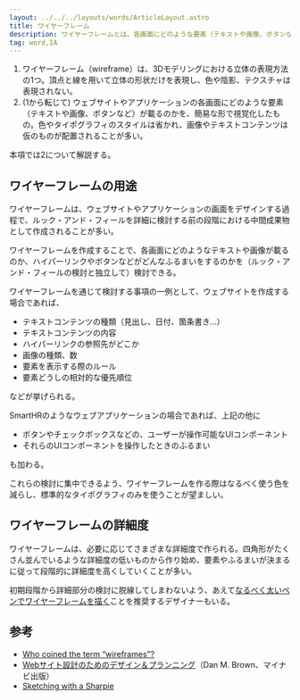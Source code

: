 ```yaml
---
layout: ../../../layouts/words/ArticleLayout.astro
title: ワイヤーフレーム
description: ワイヤーフレームとは、各画面にどのような要素（テキストや画像、ボタンなど）が載るのかを、簡易な形で視覚化したもの。
tag: word,IA
---
```


1. ワイヤーフレーム（wireframe）は、3Dモデリングにおける立体の表現方法の1つ。頂点と線を用いて立体の形状だけを表現し、色や陰影、テクスチャは表現されない。
2. (1から転じて) ウェブサイトやアプリケーションの各画面にどのような要素（テキストや画像、ボタンなど）が載るのかを、簡易な形で視覚化したもの。色やタイポグラフィのスタイルは省かれ、画像やテキストコンテンツは仮のものが配置されることが多い。

本項では2について解説する。

## ワイヤーフレームの用途

ワイヤーフレームは、ウェブサイトやアプリケーションの画面をデザインする過程で、ルック・アンド・フィールを詳細に検討する前の段階における中間成果物として作成されることが多い。

ワイヤーフレームを作成することで、各画面にどのようなテキストや画像が載るのか、ハイパーリンクやボタンなどがどんなふるまいをするのかを（ルック・アンド・フィールの検討と独立して）検討できる。

ワイヤーフレームを通じて検討する事項の一例として、ウェブサイトを作成する場合であれば、

- テキストコンテンツの種類（見出し、日付、箇条書き…）
- テキストコンテンツの内容
- ハイパーリンクの参照先がどこか
- 画像の種類、数
- 要素を表示する際のルール
- 要素どうしの相対的な優先順位

などが挙げられる。

SmartHRのようなウェブアプリケーションの場合であれば、上記の他に

- ボタンやチェックボックスなどの、ユーザーが操作可能なUIコンポーネント
- それらのUIコンポーネントを操作したときのふるまい

も加わる。

これらの検討に集中できるよう、ワイヤーフレームを作る際はなるべく使う色を減らし、標準的なタイポグラフィのみを使うことが望ましい。

## ワイヤーフレームの詳細度

ワイヤーフレームは、必要に応じてさまざまな詳細度で作られる。四角形がたくさん並んでいるような詳細度の低いものから作り始め、要素やふるまいが決まるに従って段階的に詳細度を高くしていくことが多い。

初期段階から詳細部分の検討に脱線してしまわないよう、あえて[なるべく太いペンでワイヤーフレームを描く](https://signalvnoise.com/posts/466-sketching-with-a-sharpie)ことを推奨するデザイナーもいる。

## 参考

- [Who coined the term “wireframes”?](https://whitneyhess.com/blog/2008/11/02/who-coined-the-term-wireframes/)
- [Webサイト設計のためのデザイン＆プランニング](https://book.mynavi.jp/ec/products/detail/id=28181)（Dan M. Brown、マイナビ出版）
- [Sketching with a Sharpie](https://signalvnoise.com/posts/466-sketching-with-a-sharpie)